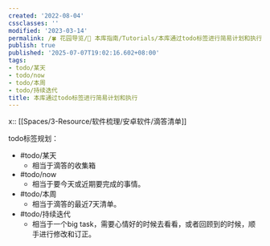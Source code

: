 ```yaml
---
created: '2022-08-04'
cssclasses: ''
modified: '2023-03-14'
permalink: /🍀 花园导览/🧰 本库指南/Tutorials/本库通过todo标签进行简易计划和执行.md
publish: true
published: '2025-07-07T19:02:16.602+08:00'
tags:
- todo/某天
- todo/now
- todo/本周
- todo/持续迭代
title: 本库通过todo标签进行简易计划和执行
---
```

x:: [[Spaces/3-Resource/软件梳理/安卓软件/滴答清单]]

todo标签规划：

- #todo/某天
	- 相当于滴答的收集箱
- #todo/now
	- 相当于要今天或近期要完成的事情。
- #todo/本周
	- 相当于滴答的最近7天清单。
- #todo/持续迭代
	- 相当于一个big task，需要心情好的时候去看看，或者回顾到的时候，顺手进行修改和订正。